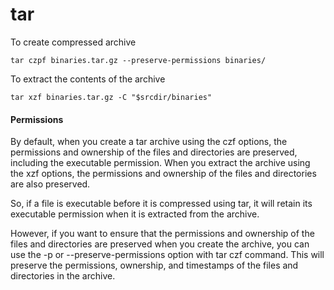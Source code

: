 # tar 


To create compressed archive
```
tar czpf binaries.tar.gz --preserve-permissions binaries/
```

To extract the contents of the archive
```
tar xzf binaries.tar.gz -C "$srcdir/binaries"
```

#### Permissions

By default, when you create a tar archive using the czf options, the permissions and ownership of the files and directories are preserved, including the executable permission. When you extract the archive using the xzf options, the permissions and ownership of the files and directories are also preserved.

So, if a file is executable before it is compressed using tar, it will retain its executable permission when it is extracted from the archive.

However, if you want to ensure that the permissions and ownership of the files and directories are preserved when you create the archive, you can use the -p or --preserve-permissions option with tar czf command. This will preserve the permissions, ownership, and timestamps of the files and directories in the archive.

